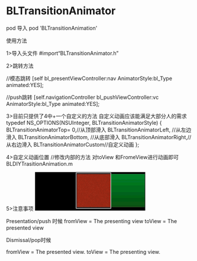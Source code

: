 # BLTransitionAnimator

pod 导入 pod 'BLTransitionAnimation'

使用方法

1>导入头文件
#import“BLTransitionAnimator.h”

2>跳转方法

//模态跳转
[self bl_presentViewController:nav AnimatorStyle:bl_Type animated:YES];

//push跳转
[self.navigationController bl_pushViewController:vc AnimatorStyle:bl_Type animated:YES];

3>目前只提供了4中+一个自定义的方法  自定义动画应该能满足大部分人的需求
typedef NS_OPTIONS(NSUInteger, BLTransitionAnimatorStyle) {
BLTransitionAnimatorTop= 0,//从顶部滑入
BLTransitionAnimatorLeft, //从左边滑入
BLTransitionAnimatorBottom, //从底部滑入
BLTransitionAnimatorRight,//从右边滑入
BLTransitionAnimatorCustom//自定义动画
};

4>自定义动画位置
//修改内部的方法 对toView 和FromeView进行动画即可
BLDIYTrasitionAnimation.m

5>注意事项
 ![img](https://github.com/IceTears1/BLTransitionAnimator/blob/master/1457407017129336.gif)

Presentation/push 时候
fromView = The presenting view
toView   = The presented view

Dismissal/pop时候

fromView = The presented view.
toView   = The presenting view.
